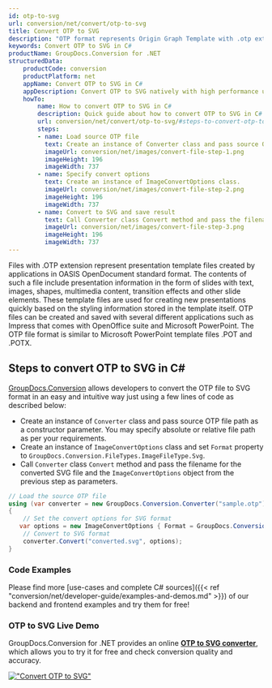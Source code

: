 ```yaml
---
id: otp-to-svg
url: conversion/net/convert/otp-to-svg
title: Convert OTP to SVG
description: "OTP format represents Origin Graph Template with .otp extension. Learn how to convert OTP to SVG file programmatically in C# language using GroupDocs.Conversion for .NET library."
keywords: Convert OTP to SVG in C#
productName: GroupDocs.Conversion for .NET
structuredData:
    productCode: conversion
    productPlatform: net
    appName: Convert OTP to SVG in C#
    appDescription: Convert OTP to SVG natively with high performance using C# language and server side GroupDocs.Conversion for .NET APIs, without the use of any software like Microsoft or Open Office.
    howTo:
        name: How to convert OTP to SVG in C# 
        description: Quick guide about how to convert OTP to SVG in C# with high performance and accuracy.
        url: conversion/net/convert/otp-to-svg/#steps-to-convert-otp-to-svg-in-c
        steps:
        - name: Load source OTP file 
          text: Create an instance of Converter class and pass source OTP file path as a constructor parameter. You may specify absolute or relative file path as per your requirements. 
          imageUrl: conversion/net/images/convert-file-step-1.png
          imageHeight: 196
          imageWidth: 737
        - name: Specify convert options 
          text: Create an instance of ImageConvertOptions class.
          imageUrl: conversion/net/images/convert-file-step-2.png
          imageHeight: 196
          imageWidth: 737
        - name: Convert to SVG and save result 
          text: Call Converter class Convert method and pass the filename for the converted HTML file and the ImageConvertOptions object from the previous step as parameters.
          imageUrl: conversion/net/images/convert-file-step-3.png
          imageHeight: 196
          imageWidth: 737
---
```


Files with .OTP extension represent presentation template files created by applications in OASIS OpenDocument standard format. The contents of such a file include presentation information in the form of slides with text, images, shapes, multimedia content, transition effects and other slide elements. These template files are used for creating new presentations quickly based on the styling information stored in the template itself. OTP files can be created and saved with several different applications such as Impress that comes with OpenOffice suite and Microsoft PowerPoint. The OTP file format is similar to Microsoft PowerPoint template files .POT and .POTX.

## Steps to convert OTP to SVG in C#

[GroupDocs.Conversion](https://products.groupdocs.com/conversion/net) allows developers to convert the OTP file to SVG format in an easy and intuitive way just using a few lines of code as described below:

* Create an instance of `Converter` class and pass source OTP file path as a constructor parameter. You may specify absolute or relative file path as per your requirements. 
* Create an instance of `ImageConvertOptions` class and set `Format` property to `GroupDocs.Conversion.FileTypes.ImageFileType.Svg`.
* Call `Converter` class `Convert` method and pass the filename for the converted SVG file and the `ImageConvertOptions` object from the previous step as parameters.

```csharp
// Load the source OTP file
using (var converter = new GroupDocs.Conversion.Converter("sample.otp"))
{
    // Set the convert options for SVG format
   var options = new ImageConvertOptions { Format = GroupDocs.Conversion.FileTypes.ImageFileType.Svg };
    // Convert to SVG format
    converter.Convert("converted.svg", options);
}
```

### Code Examples

Please find more [use-cases and complete C# sources]({{< ref "conversion/net/developer-guide/examples-and-demos.md" >}}) of our backend and frontend examples and try them for free!

### OTP to SVG Live Demo

GroupDocs.Conversion for .NET provides an online [**OTP to SVG converter**](https://products.groupdocs.app/conversion/otp-to-svg), which allows you to try it for free and check conversion quality and accuracy.

[!["Convert OTP to SVG"](conversion/net/images/convert-to-svg/convert-otp-to-svg.png)](https://products.groupdocs.app/conversion/otp-to-svg)